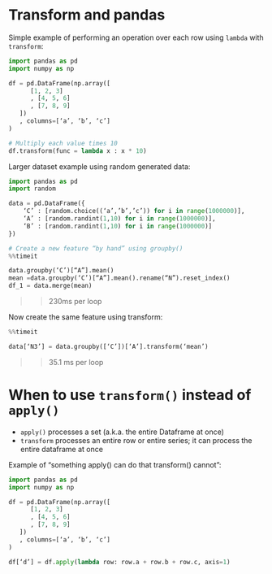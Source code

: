# Transform and pandas

Simple example of performing an operation over each row using `lambda` with `transform`:
```python   
import pandas as pd
import numpy as np 

df = pd.DataFrame(np.array([
      [1, 2, 3]
      , [4, 5, 6]
      , [7, 8, 9]
   ])
   , columns=[‘a’, ‘b’, ‘c’]
) 

# Multiply each value times 10
df.transform(func = lambda x : x * 10)
```

Larger dataset example using random generated data:
```python   
import pandas as pd 
import random

data = pd.DataFrame({
    ‘C’ : [random.choice((‘a’,’b’,’c’)) for i in range(1000000)],
    ‘A’ : [random.randint(1,10) for i in range(1000000)],
    ‘B’ : [random.randint(1,10) for i in range(1000000)]
})

# Create a new feature “by hand” using groupby()
%%timeit

data.groupby(‘C’)[“A”].mean()
mean =data.groupby(‘C’)[“A”].mean().rename(“N”).reset_index()
df_1 = data.merge(mean)
``` 
>> 230ms per loop

Now create the same feature using transform:
```python   
%%timeit

data[‘N3’] = data.groupby([‘C’])[‘A’].transform(‘mean’)
```
>> 35.1 ms per loop

# When to use `transform()` instead of `apply()`
* `apply()` processes a set (a.k.a. the entire Dataframe at once)
* `transform` processes an entire row or entire series; it can process the entire dataframe at once

Example of “something apply() can do that transform() cannot”:
```python   
import pandas as pd
import numpy as np 

df = pd.DataFrame(np.array([
      [1, 2, 3]
      , [4, 5, 6]
      , [7, 8, 9]
   ])
   , columns=[‘a’, ‘b’, ‘c’]
) 

df[‘d’] = df.apply(lambda row: row.a + row.b + row.c, axis=1)
``` 
